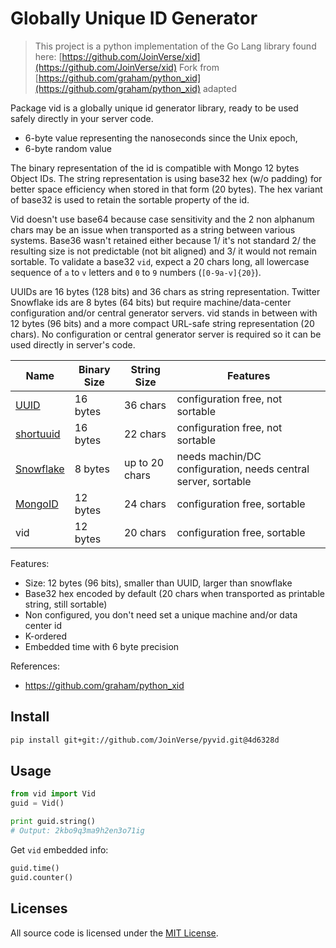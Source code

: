 # Globally Unique ID Generator

> This project is a python implementation of the Go Lang library found here: [https://github.com/JoinVerse/xid](https://github.com/JoinVerse/xid)
> Fork from [https://github.com/graham/python_xid](https://github.com/graham/python_xid) adapted

Package vid is a globally unique id generator library, ready to be used safely directly in your server code.


- 6-byte value representing the nanoseconds since the Unix epoch,
- 6-byte random value

The binary representation of the id is compatible with Mongo 12 bytes Object IDs.
The string representation is using base32 hex (w/o padding) for better space efficiency
when stored in that form (20 bytes). The hex variant of base32 is used to retain the
sortable property of the id.

Vid doesn't use base64 because case sensitivity and the 2 non alphanum chars may be an
issue when transported as a string between various systems. Base36 wasn't retained either
because 1/ it's not standard 2/ the resulting size is not predictable (not bit aligned)
and 3/ it would not remain sortable. To validate a base32 `vid`, expect a 20 chars long,
all lowercase sequence of `a` to `v` letters and `0` to `9` numbers (`[0-9a-v]{20}`).

UUIDs are 16 bytes (128 bits) and 36 chars as string representation. Twitter Snowflake
ids are 8 bytes (64 bits) but require machine/data-center configuration and/or central
generator servers. vid stands in between with 12 bytes (96 bits) and a more compact
URL-safe string representation (20 chars). No configuration or central generator server
is required so it can be used directly in server's code.

| Name        | Binary Size | String Size    | Features
|-------------|-------------|----------------|----------------
| [UUID]      | 16 bytes    | 36 chars       | configuration free, not sortable
| [shortuuid] | 16 bytes    | 22 chars       | configuration free, not sortable
| [Snowflake] | 8 bytes     | up to 20 chars | needs machin/DC configuration, needs central server, sortable
| [MongoID]   | 12 bytes    | 24 chars       | configuration free, sortable
| vid         | 12 bytes    | 20 chars       | configuration free, sortable

[UUID]: https://en.wikipedia.org/wiki/Universally_unique_identifier
[shortuuid]: https://github.com/stochastic-technologies/shortuuid
[Snowflake]: https://blog.twitter.com/2010/announcing-snowflake
[MongoID]: https://docs.mongodb.org/manual/reference/object-id/

Features:

- Size: 12 bytes (96 bits), smaller than UUID, larger than snowflake
- Base32 hex encoded by default (20 chars when transported as printable string, still sortable)
- Non configured, you don't need set a unique machine and/or data center id
- K-ordered
- Embedded time with 6 byte precision


References:

- https://github.com/graham/python_xid

## Install

```bash
pip install git+git://github.com/JoinVerse/pyvid.git@4d6328d
```
## Usage

```python
from vid import Vid
guid = Vid()

print guid.string()
# Output: 2kbo9q3ma9h2en3o71ig
```

Get `vid` embedded info:

```python
guid.time()
guid.counter()
```

## Licenses

All source code is licensed under the [MIT License](https://raw.github.com/JoinVerse/pyvid/master/LICENSE).